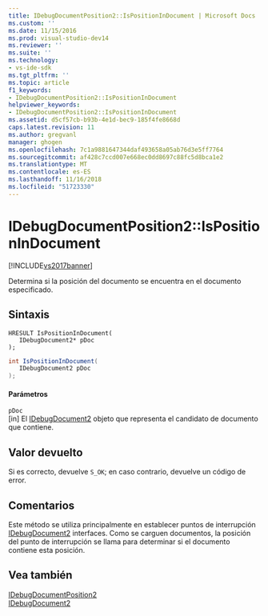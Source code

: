 ```yaml
---
title: IDebugDocumentPosition2::IsPositionInDocument | Microsoft Docs
ms.custom: ''
ms.date: 11/15/2016
ms.prod: visual-studio-dev14
ms.reviewer: ''
ms.suite: ''
ms.technology:
- vs-ide-sdk
ms.tgt_pltfrm: ''
ms.topic: article
f1_keywords:
- IDebugDocumentPosition2::IsPositionInDocument
helpviewer_keywords:
- IDebugDocumentPosition2::IsPositionInDocument
ms.assetid: d5cf57cb-b93b-4e1d-bec9-185f4fe8668d
caps.latest.revision: 11
ms.author: gregvanl
manager: ghogen
ms.openlocfilehash: 7c1a9881647344daf493658a05ab76d3e5ff7764
ms.sourcegitcommit: af428c7ccd007e668ec0dd8697c88fc5d8bca1e2
ms.translationtype: MT
ms.contentlocale: es-ES
ms.lasthandoff: 11/16/2018
ms.locfileid: "51723330"
---
```

# <a name="idebugdocumentposition2ispositionindocument"></a>IDebugDocumentPosition2::IsPositionInDocument
[!INCLUDE[vs2017banner](../../../includes/vs2017banner.md)]

Determina si la posición del documento se encuentra en el documento especificado.  
  
## <a name="syntax"></a>Sintaxis  
  
```cpp#  
HRESULT IsPositionInDocument(   
   IDebugDocument2* pDoc  
);  
```  
  
```csharp  
int IsPositionInDocument(   
   IDebugDocument2 pDoc  
);  
```  
  
#### <a name="parameters"></a>Parámetros  
 `pDoc`  
 [in] El [IDebugDocument2](../../../extensibility/debugger/reference/idebugdocument2.md) objeto que representa el candidato de documento que contiene.  
  
## <a name="return-value"></a>Valor devuelto  
 Si es correcto, devuelve `S_OK`; en caso contrario, devuelve un código de error.  
  
## <a name="remarks"></a>Comentarios  
 Este método se utiliza principalmente en establecer puntos de interrupción [IDebugDocument2](../../../extensibility/debugger/reference/idebugdocument2.md) interfaces. Como se carguen documentos, la posición del punto de interrupción se llama para determinar si el documento contiene esta posición.  
  
## <a name="see-also"></a>Vea también  
 [IDebugDocumentPosition2](../../../extensibility/debugger/reference/idebugdocumentposition2.md)   
 [IDebugDocument2](../../../extensibility/debugger/reference/idebugdocument2.md)

